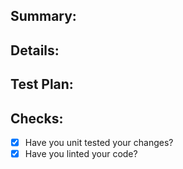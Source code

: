 ## Summary:

<!-- Explain the **motivation** for making this change. What existing problem does the pull request solve? -->

## Details:

<!-- Add more context to decribe the changes -->

## Test Plan:

<!-- Demonstrate the code is solid. Example: The exact commands you ran and their output, screenshots / videos if the pull request changes the user interface. -->

## Checks:

- [x] Have you unit tested your changes?
- [x] Have you linted your code?
